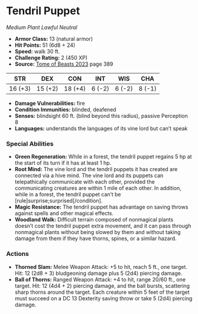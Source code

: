 # Tendril Puppet

*Medium* *Plant* *Lawful Neutral*

- **Armor Class:** 13 (natural armor)
- **Hit Points:** 51 (6d8 + 24)
- **Speed:** walk 30 ft.
- **Challenge Rating:** 2 (450 XP)
- **Source:** [Tome of Beasts 2023](https://koboldpress.com/kpstore/product/tome-of-beasts-1-2023-edition/) page 389

| STR | DEX | CON | INT | WIS | CHA |
| --- | --- | --- | --- | --- | --- |
| 16 (+3) | 15 (+2) | 18 (+4) | 6 (-2) | 6 (-2) | 8 (-1) |

- **Damage Vulnerabilities:** fire
- **Condition Immunities:** blinded, deafened
- **Senses:** blindsight 60 ft. (blind beyond this radius), passive Perception 8
- **Languages:** understands the languages of its vine lord but can’t speak
### Special Abilities
- **Green Regeneration:** While in a forest, the tendril puppet regains 5 hp at the start of its turn if it has at least 1 hp.
- **Root Mind:** The vine lord and the tendril puppets it has created are connected via a hive mind. The vine lord and its puppets can telepathically communicate with each other, provided the communicating creatures are within 1 mile of each other. In addition, while in a forest, the tendril puppet can’t be [rule]surprise;surprised[/condition].
- **Magic Resistance:** The tendril puppet has advantage on saving throws against spells and other magical effects.
- **Woodland Walk:** Difficult terrain composed of nonmagical plants doesn’t cost the tendril puppet extra movement, and it can pass through nonmagical plants without being slowed by them and without taking damage from them if they have thorns, spines, or a similar hazard.
### Actions
- **Thorned Slam:** Melee Weapon Attack: +5 to hit, reach 5 ft., one target. Hit: 12 (2d8 + 3) bludgeoning damage plus 5 (2d4) piercing damage.
- **Ball of Thorns:** Ranged Weapon Attack: +4 to hit, range 20/60 ft., one target. Hit: 12 (4d4 + 2) piercing damage, and the ball bursts, scattering sharp thorns around the target. Each creature within 5 feet of the target must succeed on a DC 13 Dexterity saving throw or take 5 (2d4) piercing damage.

